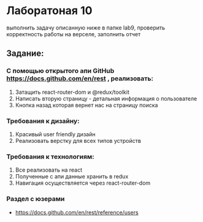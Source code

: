 # Лаборатоная 10
выполнить задачу описанную ниже в папке lab9, проверить корректность работы на верселе, заполнить отчет

## Задание:
### С помощью открытого апи GitHub https://docs.github.com/en/rest , реализовать:

1. Затащить react-router-dom и @redux/toolkit
2. Написать вторую страницу - детальная информация о пользователе
2. Кнопка назад которая вернет нас на страницу поиска

### Требования к дизайну:
1. Красивый user friendly дизайн
2. Реализовать верстку для всех типов устройств

### Требования к технологиям:
1. Все реализовать на react
2. Полученные с апи данные хранить в redux
3. Навигация осуществляется через react-router-dom

### Раздел с юзерами
 - https://docs.github.com/en/rest/reference/users
